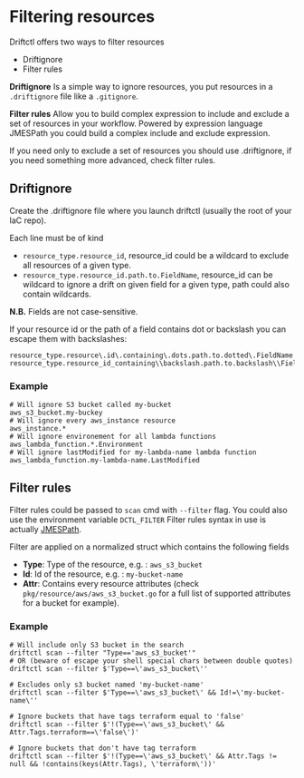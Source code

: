 # Filtering resources

Driftctl offers two ways to filter resources

- Driftignore
- Filter rules

**Driftignore** Is a simple way to ignore resources, you put resources in a `.driftignore` file like a `.gitignore`.

**Filter rules** Allow you to build complex expression to include and exclude a set of resources in your workflow.
Powered by expression language JMESPath you could build a complex include and exclude expression.

If you need only to exclude a set of resources you should use .driftignore, if you need something more advanced, check filter rules.

## Driftignore

Create the .driftignore file where you launch driftctl (usually the root of your IaC repo).

Each line must be of kind
- `resource_type.resource_id`, resource_id could be a wildcard to exclude all resources of a given type.
- `resource_type.resource_id.path.to.FieldName`, resource_id can be wildcard to ignore a drift on given field for a given type, path could also contain wildcards.

**N.B.** Fields are not case-sensitive.

If your resource id or the path of a field contains dot or backslash you can escape them with backslashes:
```ignore
resource_type.resource\.id\.containing\.dots.path.to.dotted\.FieldName
resource_type.resource_id_containing\\backslash.path.to.backslash\\FieldName
```

### Example

```ignore
# Will ignore S3 bucket called my-bucket
aws_s3_bucket.my-buckey
# Will ignore every aws_instance resource
aws_instance.*
# Will ignore environement for all lambda functions
aws_lambda_function.*.Environment
# Will ignore lastModified for my-lambda-name lambda function
aws_lambda_function.my-lambda-name.LastModified
```

## Filter rules

Filter rules could be passed to `scan` cmd with `--filter` flag.
You could also use the environment variable `DCTL_FILTER`
Filter rules syntax in use is actually [JMESPath](https://jmespath.org/specification.html).

Filter are applied on a normalized struct which contains the following fields

- **Type**: Type of the resource, e.g. : `aws_s3_bucket`
- **Id**: Id of the resource, e.g. : `my-bucket-name`
- **Attr**: Contains every resource attributes (check `pkg/resource/aws/aws_s3_bucket.go` for a full list of supported attributes for a bucket for example).

### Example

```shell script
# Will include only S3 bucket in the search
driftctl scan --filter "Type=='aws_s3_bucket'"
# OR (beware of escape your shell special chars between double quotes)
driftctl scan --filter $'Type==\'aws_s3_bucket\''

# Excludes only s3 bucket named 'my-bucket-name'
driftctl scan --filter $'Type==\'aws_s3_bucket\' && Id!=\'my-bucket-name\''

# Ignore buckets that have tags terraform equal to 'false'
driftctl scan --filter $'!(Type==\'aws_s3_bucket\' && Attr.Tags.terraform==\'false\')'

# Ignore buckets that don't have tag terraform
driftctl scan --filter $'!(Type==\'aws_s3_bucket\' && Attr.Tags != null && !contains(keys(Attr.Tags), \'terraform\'))'
```
